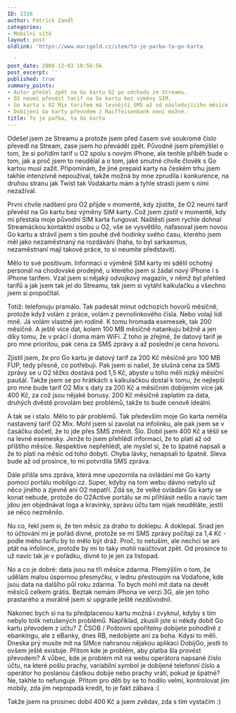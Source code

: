```yaml
---
ID: 2316
author: Patrick Zandl
categories:
- Mobilní sítě
layout: post
oldlink: 'https://www.marigold.cz/item/to-je-parba-ta-go-karta

  '
post_date: 2008-12-03 10:56:56
post_excerpt: ''
published: true
summary_points:
- Autor přešel zpět na Go kartu O2 po odchodu ze Streamu.
- O2 neumí převést tarif na Go kartu bez výměny SIM.
- Go karta s O2 Mix tarifem má levnější SMS až od následujícího měsíce.
- Dobíjení Go karty převodem z Raiffeisenbank není možné.
title: To je pařba, ta Go karta
---
```


Odešel jsem ze Streamu a protože jsem před časem své soukromé číslo převedl na Stream, zase jsem ho převáděl zpět. Původně jsem přemýšlel o tom, že si pořídím tarif u O2 spolu s novým iPhone, ale tenhle příběh bude o tom, jak a proč jsem to neudělal a o tom, jaké smutné chvíle člověk s Go kartou musí zažít. Připomínám, že jiné prepaid karty na českém trhu jsem takhle intenzivně nepoužíval, takže možná by mne zprudila i konkurence, na druhou stranu jak Twist tak Vodakartu mám a tyhle strasti jsem s nimi nezažíval. 

První chvíle nadšení pro O2 přijde v momentě, kdy zjistíte, že O2 neumí tarif převést na Go kartu bez výměny SIM karty. Což jsem zjistil v momentě, kdy mi přestala moje původní SIM karta fungovat. Naštěstí jsem rychle dohnal Streamáckou kontaktní osobu u O2, vše se vysvětlilo, nafasoval jsem novou Go kartu a strávil jsem s tím pouhé dvě hodinky svého času, kterého jsem měl jako nezaměstnaný na rozdávání (haha, to byl sarkasmus, nezaměstnaní mají takové práce, to si neumíte představit).

Mělo to své positivum. Informaci o výměně SIM karty mi sdělil ochotný personál na chodovské prodejně, u kterého jsem si žádal nový iPhone i s iPhone tarifem. Vzal jsem si nějaký odvojkový magazín, v němž byl přehled tarifů a jak jsem tak jel do Streamu, tak jsem si vytáhl kalkulačku a všechno jsem si propočítal. 

Totiž: telefonuju pramálo. Tak padesát minut odchozích hovorů měsíčně, protože když volám z práce, volám z pevnolinkového čísla. Nebo volají lidi mně. Já volám vlastně jen rodině. K tomu hromada esemesek, tak 200 měsíčně. A ještě více dat, kolem 100 MB měsíčně natankuju běžně a jen díky tomu, že v práci i doma mám WiFi. Z toho je zřejmé, že datový tarif je pro mne prioritou, pak cena za SMS zprávy a až poslední je cena hovoru. 

Zjistil jsem, že pro Go kartu je datový tarif za 200 Kč měsíčně pro 100 MB FUP, tedy přesně, co potřebuji. Pak jsem si našel, že slušná cena za SMS zprávy se u O2 těžko dostává pod 1,5 Kč, abyste u toho měli nízký měsíční paušál. Takže jsem se po hrátkách s kalkulačkou dostal k tomu, že nejlepší pro mne bude tarif O2 Mix s daty za 200 Kč a měsíčním dobíjením více jak 400 Kč, za což jsou nějaké bonusy. 200 Kč měsíčně zaplatím za data, druhých dvěstě provolám bez problémů, takže to bude cenově ideální.

A tak se i stalo. Mělo to pár problémů. Tak především moje Go karta neměla nastavený tarif O2 Mix. Mohl jsem si zavolat na infolinku, ale pak jsem se v časáčku dočetl, že to jde přes SMS změnit. Šlo. Dobil jsem 400 Kč a těšil se na levné esemesky. Jenže to jsem přehlédl informaci, že to platí až od příštího měsíce. Respektive nepřehlédl, ale myslel si, že to špatně napsali a že to platí na měsíc od toho dobytí. Chyba lávky, nenapsali to špatně. Sleva bude až od prosince, to mi potvrdila SMS zpráva. 

Dále přišla sms zpráva, která mne upozornila na ovládání mé Go karty pomocí portálu mobilgo.cz. Super, kdyby na tom webu dávno nebylo už něco jiného a zjevně ani O2 nepatří. Zdá se, že velké ovládání Go karty se konat nebude, protože do O2Active portálu se mi přihlásit nešlo a navíc tam jdou jen objednávat loga a kravinky, správu účtu tam nijak neuděláte, jestli se něco nezměnilo.

Nu co, řekl jsem si, že ten měsíc za draho to doklepu. A doklepal. Snad jen to účtování mi je pořád divné, protože se mi SMS zprávy počítají za 1,4 Kč - podle mého tarifu by to mělo být dráž. Proč, to netuším, ale nechci se ani ptát na infolince, protože by mi to taky mohli naúčtovat zpět. Od prosince to už navíc tak je v pořádku, divné to je jen za listopad. 

No a co je dobré: data jsou na tři měsíce zdarma. Přemýšlím o tom, že udělám malou úspornou přesmyčku, v lednu přestoupím na Vodafone, kde jsou data na dalšího půl roku zdarma. To bych mohl mít data na devět měsíců celkem grátis. Beztak nemám iPhona ve verzi 3G, ale jen toho prastarého a morálně jsem si upgrade ještě nezdůvodnil.

Nakonec bych si na tu předplacenou kartu možná i zvyknul, kdyby s tím nebylo tolik netušených problémů. Například, zkusili jste si někdy dobít Go kartu převodem z účtu? Z ČSOB / Poštovní spořitelny dobijete pohodlně z ebankingu, ale z eBanky, dnes RB, nedobijete ani za boha. Kdysi to měli. Dneska prý musíte mít na SIMce nahranou nějakou aplikaci DobijGo, jestli to ovšem ještě existuje. Přitom kde je problém, aby platba šla provést převodem? A vůbec, kde je problém mít na webu operátora napsané číslo účtu, na které pošlu prachy, variabilní symbol je dobíjené telefonní číslo a operátor ho poslanou částkou dobije nebo prachy vrátí, pokud je špatné? Ne, takhle to nefunguje. Přitom pro děti by se to hodilo velmi, kontrolovat jim mobily, zda jim nepropadá kredit, to je fakt zábava :(

Takže jsem na prosinec dobil 400 Kč a jsem zvědav, zda s tím vystačím :)